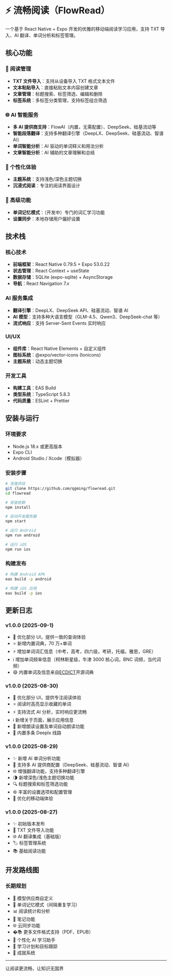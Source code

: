 # ⚡️ 流畅阅读（FlowRead）

一个基于 React Native + Expo 开发的优雅的移动端阅读学习应用，支持 TXT 导入、AI 翻译、单词分析和标签管理。

## 核心功能

### 📖 阅读管理

- **TXT 文件导入**：支持从设备导入 TXT 格式文本文件
- **文本粘贴导入**：直接粘贴文本内容创建文章
- **文章管理**：标题搜索、标签筛选、编辑和删除
- **标签系统**：多标签分类管理，支持标签组合筛选

### 🌐 AI 智能服务

- **多 AI 提供商支持**：FlowAI（内置，无需配置）、DeepSeek、硅基流动等
- **智能段落翻译**：支持多种翻译引擎（DeepLX、DeepSeek、硅基流动、智谱 AI）
- **单词智能分析**：AI 驱动的单词释义和用法分析
- **文章智能分析**：AI 辅助的文章理解和总结

### 🎨 个性化体验

- **主题系统**：支持浅色/深色主题切换
- **沉浸式阅读**：专注的阅读界面设计

### 🔧 高级功能

- **单词记忆模式**：（开发中）专门的词汇学习功能
- **设置同步**：本地存储用户偏好设置

## 技术栈

### 核心技术

- **前端框架**：React Native 0.79.5 + Expo 53.0.22
- **状态管理**：React Context + useState
- **数据存储**：SQLite (expo-sqlite) + AsyncStorage
- **导航**：React Navigation 7.x

### AI 服务集成

- **翻译引擎**：DeepLX、DeepSeek API、硅基流动、智谱 AI
- **AI 模型**：支持多种大语言模型（GLM-4.5、Qwen3、DeepSeek-chat 等）
- **流式响应**：支持 Server-Sent Events 实时响应

### UI/UX

- **组件库**：React Native Elements + 自定义组件
- **图标系统**：@expo/vector-icons (Ionicons)
- **主题系统**：动态主题切换

### 开发工具

- **构建工具**：EAS Build
- **类型系统**：TypeScript 5.8.3
- **代码质量**：ESLint + Prettier

## 安装与运行

### 环境要求

- Node.js 18.x 或更高版本
- Expo CLI
- Android Studio / Xcode（模拟器）

### 安装步骤

```bash
# 克隆项目
git clone https://github.com/qgming/flowread.git
cd flowread

# 安装依赖
npm install

# 启动开发服务器
npm start

# 运行 Android
npm run android

# 运行 iOS
npm run ios
```

### 构建发布

```bash
# 构建 Android APK
eas build -p android

# 构建 iOS 应用
eas build -p ios
```

## 更新日志

### v1.0.0 (2025-09-1)

- 📖 优化部分 UI，提供一致的查询体验
- ⭐ 新增内置词典，70 万+单词
- ⚡ 增加单词词汇信息（中考，高考，四六级，考研，托福，雅思，GRE）
- ℹ️ 增加单词频率信息（柯林斯星级，牛津 3000 核心词，BNC 词频，当代词频）
- 😄 内置单词及信息来自[ECDICT](https://github.com/skywind3000/ECDICT)开源词典

### v1.0.0 (2025-08-30)

- 📖 优化部分 UI，提供专注阅读体验
- ⭐ 阅读时高亮显示收藏的单词
- ⚡ 支持流式 AI 分析，实时响应更流畅
- ℹ️ 新增关于页面，展示应用信息
- 📢 新增朗读设置及单词自动朗读功能
- 🍅 内置多条 Deeplx 线路

### v1.0.0 (2025-08-29)

- ✨ 新增 AI 单词分析功能
- 🎯 支持多 AI 提供商配置（DeepSeek、硅基流动、智谱 AI）
- 🌐 增强翻译功能，支持多种翻译引擎
- 🌗 新增深色/浅色主题切换功能
- 🔍 标题搜索和标签筛选功能
- ⚙️ 丰富的设置选项和配置管理
- 📱 优化的移动端体验

### v1.0.0 (2025-08-27)

- ✨ 初始版本发布
- 📖 TXT 文件导入功能
- 🌐 AI 翻译集成（基础版）
- 🏷️ 标签管理系统
- 📚 基础阅读功能

## 开发路线图

### 长期规划

- 🤖 模型供应商自定义
- 🧠 单词记忆模式（间隔重复学习）
- 📊 阅读统计和分析
- 🔖 笔记功能
- 🌐 云同步功能
- �📚 更多文件格式支持（PDF、EPUB）
- 🤖 个性化 AI 学习助手
- 🎯 学习计划和目标跟踪
- 🌟 成就系统

---

让阅读更流畅，让知识无国界

